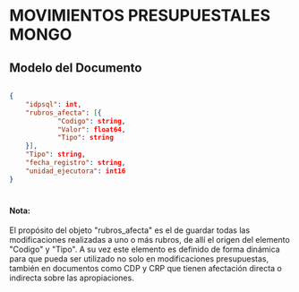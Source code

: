 
# MOVIMIENTOS PRESUPUESTALES MONGO

  ## Modelo del Documento
```json

{
	"idpsql": int,
	"rubros_afecta": [{
			"Codigo": string,
			"Valor": float64,
			"Tipo": string
	}],
	"Tipo": string,
	"fecha_registro": string,
	"unidad_ejecutora": int16
}

```
#
#### Nota: 
El propósito del objeto "rubros_afecta" es el de guardar todas las modificaciones realizadas a uno o más rubros, de allí el origen del elemento "Codigo" y "Tipo". A su vez este elemento es definido de forma dinámica para que pueda ser utilizado no solo en modificaciones presupuestas, también en documentos como CDP y CRP que tienen afectación directa o indirecta sobre las apropiaciones.